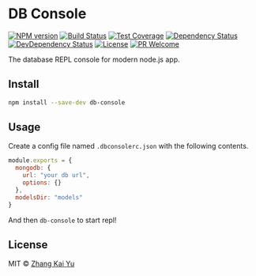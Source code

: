 # DB Console
[![NPM version][npm-image]][npm-url]
[![Build Status][travis-image]][travis-url]
[![Test Coverage][cov-image]][cov-url]
[![Dependency Status][daviddm-image]][daviddm-url]
[![DevDependency Status][daviddm-image-dev]][daviddm-url-dev]
[![License][license-image]][license-url]
[![PR Welcome][pr-image]][pr-url]

The database REPL console for modern node.js app.

## Install

```bash
npm install --save-dev db-console
```

## Usage

Create a config file named `.dbconsolerc.json` with the following contents.

``` js
module.exports = {
  mongodb: {
    url: "your db url",
    options: {}
  },
  modelsDir: "models"
}
```

And then `db-console` to start repl!

## License

MIT © [Zhang Kai Yu][license-url]

[npm-image]: https://badge.fury.io/js/db-console.svg
[npm-url]: https://npmjs.org/package/db-console
[travis-image]: https://travis-ci.org/zhangkaiyulw/db-console.svg?branch=master
[travis-url]: https://travis-ci.org/zhangkaiyulw/db-console
[cov-image]: https://codecov.io/gh/zhangkaiyulw/db-console/branch/master/graph/badge.svg
[cov-url]: https://codecov.io/gh/zhangkaiyulw/db-console
[daviddm-image]: https://david-dm.org/zhangkaiyulw/db-console.svg?theme=shields.io
[daviddm-url]: https://david-dm.org/zhangkaiyulw/db-console
[daviddm-image-dev]: https://david-dm.org/zhangkaiyulw/db-console/dev-status.svg
[daviddm-url-dev]: https://david-dm.org/zhangkaiyulw/db-console?type=dev
[license-image]: https://img.shields.io/github/license/zhangkaiyulw/db-console.svg
[license-url]: https://github.com/zhangkaiyulw/db-console/blob/master/LICENSE
[pr-image]: https://img.shields.io/badge/PRs-welcome-brightgreen.svg
[pr-url]: https://github.com/zhangkaiyulw/db-console/blob/master/CONTRIBUTING.md
